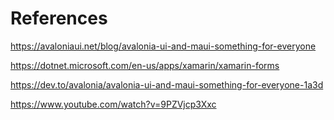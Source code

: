 # References

https://avaloniaui.net/blog/avalonia-ui-and-maui-something-for-everyone

https://dotnet.microsoft.com/en-us/apps/xamarin/xamarin-forms

https://dev.to/avalonia/avalonia-ui-and-maui-something-for-everyone-1a3d

https://www.youtube.com/watch?v=9PZVjcp3Xxc


